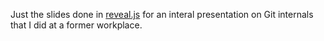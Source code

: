 Just the slides done in [reveal.js](https://revealjs.com/#/) for an interal presentation on Git internals that I did at a former workplace.
